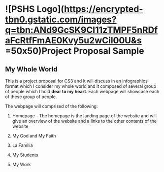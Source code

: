 # ![PSHS Logo](https://encrypted-tbn0.gstatic.com/images?q=tbn:ANd9GcSK9CI11zTMPF5nRDfaFcRtfFmAE0Kvy5u2wCiI00U&s =50x50)Project Proposal Sample
## My Whole World

This is a project proposal for CS3 and it will discuss in an infographics format which I consider my whole world and it composed of several group of people which I hold **dear to my heart**.  Each webpage will showcase each of these group of people.
 
The webpage will comprised of the following:

1. Homepage - The homepage is the landing page of the website and will give an overview of the website and a links to the other contents of the website
  
2. My God and My Faith
   
3. La Familia
4. My Students
5. My Work
